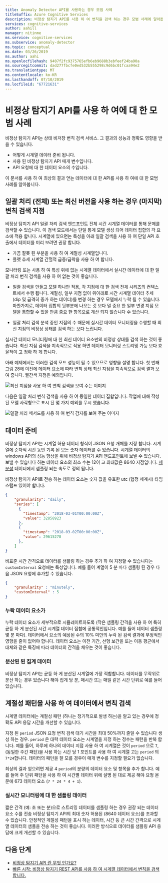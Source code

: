 ```yaml
---
title: Anomaly Detector API를 사용하는 경우 모범 사례
titleSuffix: Azure Cognitive Services
description: 비정상 탐지기 API를 사용 하 여 변칙을 검색 하는 경우 모범 사례에 알아봅니다.
services: cognitive-services
author: aahill
manager: nitinme
ms.service: cognitive-services
ms.subservice: anomaly-detector
ms.topic: conceptual
ms.date: 03/26/2019
ms.author: aahi
ms.openlocfilehash: 9407f2fc9375765efb6eb9688b3ebfeef24ba90a
ms.sourcegitcommit: dad277fbcfe0ed532b555298c9d6bc01fcaa94e2
ms.translationtype: MT
ms.contentlocale: ko-KR
ms.lasthandoff: 07/10/2019
ms.locfileid: "67721631"
---
```

# <a name="best-practices-for-using-the-anomaly-detector-api"></a>비정상 탐지기 API를 사용 하 여에 대 한 모범 사례

비정상 탐지기 API는 상태 비저장 변칙 검색 서비스. 그 결과의 성능과 정확도 영향을 받을 수 있습니다.

* 어떻게 시계열 데이터 준비 됩니다.
* 사용 된 비정상 탐지기 API 매개 변수입니다.
* API 요청에 대 한 데이터 요소의 수입니다. 

이 문서를 사용 하 여 최상의 결과 얻는 데이터에 대 한 API를 사용 하 여에 대 한 모범 사례를 알아봅니다. 

## <a name="when-to-use-batch-entire-or-latest-last-point-anomaly-detection"></a>일괄 처리 (전체) 또는 최신 버전을 사용 하는 경우 (마지막) 변칙 검색 지점

비정상 탐지기 API 일괄 처리 검색 엔드포인트 전체 시간 시계열 데이터를 통해 문제를 검색할 수 있습니다. 이 검색 모드에서는 단일 통계 모델 생성 되어 데이터 집합의 각 요소에 적용 합니다. 시계열에 있으면는 특성을 아래 일괄 검색을 사용 하 여 단일 API 호출에서 데이터를 미리 보려면 권장 합니다.

* 가끔 잘못 된 부분을 사용 하 여 계절성 시계열입니다.
* 플랫 추세 시계열 간헐적 급증/급락을 사용 하 여 합니다. 

모니터링 또는 사용 하 여 특성 위에 없는 시계열 데이터에서 실시간 데이터에 대 한 일괄 처리 변칙 검색을 사용 하 여 없는 것이 좋습니다. 

* 일괄 검색을 만들고 모델 하나만 적용, 각 지점에 대 한 검색 전체 시리즈의 컨텍스트에서 수행 됩니다. 계절성, 일부 지점 없이 위아래로 시간 시계열 데이터 추세 (dip 및 급격히 증가 하는 데이터)를 변경 하는 경우 모델에서 누락 될 수 있습니다. 마찬가지로, 데이터 집합의 뒷부분에 나오는 것 보다 덜 중요 한 일부 변경 지점 모델을 통합할 수 있을 만큼 중요 한 항목으로 계산 되지 않습니다 수 있습니다.

* 일괄 처리 검색 분석 중인 지점의 수 때문에 실시간 데이터 모니터링을 수행할 때 최신 지점의 비정상 상태를 검색 하는 보다 느립니다.

실시간 데이터 모니터링에 대 한 최신 데이터 요소만의 비정상 상태를 검색 하는 것이 좋습니다. 최신 지점 검색을 지속적으로 적용 하면 데이터 모니터링 스트리밍 가능 보다 효율적이 고 정확 하 게 합니다.

아래 예제에서는 이러한 검색 모드 성능이 될 수 있으므로 영향을 설명 합니다. 첫 번째 그림 28에 이전에 데이터 요소에 따라 변칙 상태 최신 지점을 지속적으로 검색 결과 보여 줍니다. 빨간색 지점은 예외입니다.

![최신 지점을 사용 하 여 변칙 검색을 보여 주는 이미지](../media/last.png)

다음은 일괄 처리 변칙 검색을 사용 하 여 동일한 데이터 집합입니다. 작업에 대해 작성 된 모델 사각형으로 표시 된 몇 가지 예외를 무시 했습니다.

![일괄 처리 메서드를 사용 하 여 변칙 감지를 보여 주는 이미지](../media/entire.png)

## <a name="data-preparation"></a>데이터 준비

비정상 탐지기 API는 시계열 허용 데이터 형식이 JSON 요청 개체를 지정 합니다. 시계열에 순차적 시간 동안 기록 된 모든 숫자 데이터를 수 있습니다. 시계열 데이터의 windows API의 성능 향상을 위해 비정상 탐지기 API 엔드포인트에 보낼 수 있습니다. 보낼 수 있습니다 하는 데이터 요소의 최소 수는 12이 고 최대값은 8640 지점입니다. [세분성](https://docs.microsoft.com/dotnet/api/microsoft.azure.cognitiveservices.anomalydetector.models.granularity?view=azure-dotnet-preview) 데이터에서 샘플링 되는 속도로 정의 됩니다. 

비정상 탐지기 API로 전송 하는 데이터 요소는 숫자 값을 유효한 utc (협정 세계시) 타임 스탬프 있어야 합니다. 

```json
{
    "granularity": "daily",
    "series": [
      {
        "timestamp": "2018-03-01T00:00:00Z",
        "value": 32858923
      },
      {
        "timestamp": "2018-03-02T00:00:00Z",
        "value": 29615278
      },
    ]
}
```

비표준 시간 간격으로 데이터를 샘플링 하는 경우 추가 하 여 지정할 수 있습니다는 `customInterval` 요청에는 특성입니다. 예를 들어 계열이 5 분 마다 샘플링 된 경우 다음 JSON 요청에 추가할 수 있습니다.

```json
{
    "granularity" : "minutely", 
    "customInterval" : 5
}
```

### <a name="missing-data-points"></a>누락 데이터 요소가

누락 데이터 요소가 세부적으로 시뮬레이트하도록 (작은 샘플링 간격을 사용 하 여 특히 균등 하 게 분산된 시간 시계열 데이터 집합에 공통적인입니다. 예를 들어 데이터 샘플링 몇 분 마다). 데이터에서 요소의 예상된 수의 10% 미만의 누락 된 검색 결과에 부정적인 영향을 줄이 없어야 합니다. 데이터 요소는 이전 기간, 선형 보간을 또는 이동 평균에서 대체와 같은 특징에 따라 데이터의 간격을 채우는 것이 좋습니다.

### <a name="aggregate-distributed-data"></a>분산된 된 집계 데이터

비정상 탐지기 API는 균등 하 게 분산된 시계열에 가장 적합합니다. 데이터를 무작위로 분산 하는 경우 있습니다 해야 집계 당 분, 매시간 또는 매일 같은 시간 단위로 예를 들어 있습니다.

## <a name="anomaly-detection-on-data-with-seasonal-patterns"></a>계절성 패턴을 사용 하 여 데이터에서 변칙 검색

시계열 데이터에는 계절성 패턴 (하나는 정기적으로 발생 하는)을 알고 있는 경우에 정확도 API 응답 시간을 개선할 수 있습니다. 

지정 된 `period` JSON 요청 변칙 검색 대기 시간을 최대 50%까지 줄일 수 있습니다 생성 하는 경우. `period` 은 대략 데이터 요소는 시계열을 지정 하는 정수는 패턴을 반복 합니다. 예를 들어, 하루에 하나의 데이터 지점 사용 하 여 시계열은 것이 `period` 으로 `7`, (동일한 주간 패턴)을 사용 하는 시간 당 1 포인트를 사용 하 여 시계열 고는 `period` 의 `7*24`합니다. 데이터의 패턴을 잘 모를 경우이 매개 변수를 지정할 필요가 없습니다.

최상의 결과 얻으려면 제공 4 `period`의 분량의 데이터 요소 및 항목을 추가 합니다. 예를 들어 주 단위 패턴을 사용 하 여 시간별 데이터 위에 설명 된 대로 제공 해야 요청 본문에 673 데이터 요소 (`7 * 24 * 4 + 1`).

### <a name="sampling-data-for-real-time-monitoring"></a>실시간 모니터링에 대 한 샘플링 데이터

짧은 간격 (예: 초 또는 분)으로 스트리밍 데이터를 샘플링 하는 경우 권장 되는 데이터 요소 수를 전송 비정상 탐지기 API의 최대 숫자 허용된 (8640 데이터 요소)를 초과할 수 있습니다. 안정적인 계절성 패턴을 표시 하는 데이터, 시간 등 큰 시간 간격으로 시계열 데이터의 샘플을 전송 하는 것이 좋습니다. 이러한 방식으로 데이터를 샘플링 API 응답에 크게 개선할 수 있습니다. 

## <a name="next-steps"></a>다음 단계

* [비정상 탐지기 API 란 무엇 인가요?](../overview.md)
* [빠른 시작: 비정상 탐지기 REST API를 사용 하 여 시계열 데이터에서 변칙을 검색 합니다.](../quickstarts/detect-data-anomalies-csharp.md)
